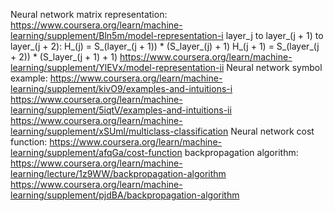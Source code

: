 Neural network matrix representation:
    https://www.coursera.org/learn/machine-learning/supplement/Bln5m/model-representation-i
    layer_j to layer_(j + 1) to layer_(j + 2):
        H_(j) = S_(layer_(j + 1)) * (S_layer_(j) + 1)
        H_(j + 1) = S_(layer_(j + 2)) * (S_layer_(j + 1) + 1)
    https://www.coursera.org/learn/machine-learning/supplement/YlEVx/model-representation-ii
Neural network symbol example:
    https://www.coursera.org/learn/machine-learning/supplement/kivO9/examples-and-intuitions-i
    https://www.coursera.org/learn/machine-learning/supplement/5iqtV/examples-and-intuitions-ii
    https://www.coursera.org/learn/machine-learning/supplement/xSUml/multiclass-classification
Neural network cost function:
    https://www.coursera.org/learn/machine-learning/supplement/afqGa/cost-function
    backpropagation algorithm:
        https://www.coursera.org/learn/machine-learning/lecture/1z9WW/backpropagation-algorithm
        https://www.coursera.org/learn/machine-learning/supplement/pjdBA/backpropagation-algorithm
